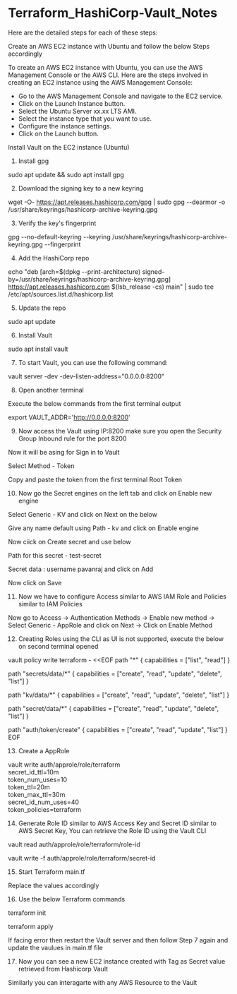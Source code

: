 # Terraform_HashiCorp-Vault_Notes

Here are the detailed steps for each of these steps:

Create an AWS EC2 instance with Ubuntu and follow the below Steps accordingly

 To create an AWS EC2 instance with Ubuntu, you can use the AWS Management Console or the AWS CLI. Here are the steps involved in creating an EC2 instance using the AWS Management Console:

- Go to the AWS Management Console and navigate to the EC2 service.
- Click on the Launch Instance button.
- Select the Ubuntu Server xx.xx LTS AMI.
- Select the instance type that you want to use.
- Configure the instance settings.
- Click on the Launch button.


Install Vault on the EC2 instance (Ubuntu)

1. Install gpg

sudo apt update && sudo apt install gpg


2. Download the signing key to a new keyring

wget -O- https://apt.releases.hashicorp.com/gpg | sudo gpg --dearmor -o /usr/share/keyrings/hashicorp-archive-keyring.gpg


3. Verify the key's fingerprint

gpg --no-default-keyring --keyring /usr/share/keyrings/hashicorp-archive-keyring.gpg --fingerprint


4. Add the HashiCorp repo

echo "deb [arch=$(dpkg --print-architecture) signed-by=/usr/share/keyrings/hashicorp-archive-keyring.gpg] https://apt.releases.hashicorp.com $(lsb_release -cs) main" | sudo tee /etc/apt/sources.list.d/hashicorp.list


5. Update the repo

sudo apt update


6. Install Vault

sudo apt install vault


7. To start Vault, you can use the following command:

vault server -dev -dev-listen-address="0.0.0.0:8200"


8. Open another terminal

Execute the below commands from the first terminal output

export VAULT_ADDR='http://0.0.0.0:8200'


9. Now access the Vault using IP:8200 make sure you open the Security Group Inbound rule for the port 8200

Now it will be asing for Sign in to Vault

Select Method - Token

Copy and paste the token from the first terminal Root Token 


10. Now go the Secret engines on the left tab and click on Enable new engine

Select Generic - KV and click on Next on the below

Give any name default using Path - kv and click on Enable engine

Now ciick on Create secret and use below

Path for this secret - test-secret

Secret data : username pavanraj and click on Add

Now click on Save


11. Now we have to configure Access similar to AWS IAM Role and Policies similar to IAM Policies

Now go to Access -> Authentication Methods -> Enable new method -> Select Generic - AppRole and click on Next -> Click on Enable Method


12. Creating Roles using the CLI as UI is not supported, execute the below on second terminal opened

vault policy write terraform - <<EOF
path "*" {
  capabilities = ["list", "read"]
}

path "secrets/data/*" {
  capabilities = ["create", "read", "update", "delete", "list"]
}

path "kv/data/*" {
  capabilities = ["create", "read", "update", "delete", "list"]
}


path "secret/data/*" {
  capabilities = ["create", "read", "update", "delete", "list"]
}

path "auth/token/create" {
capabilities = ["create", "read", "update", "list"]
}
EOF 


13. Create a AppRole 

vault write auth/approle/role/terraform \
    secret_id_ttl=10m \
    token_num_uses=10 \
    token_ttl=20m \
    token_max_ttl=30m \
    secret_id_num_uses=40 \
    token_policies=terraform
	
	
14. Generate Role ID similar to AWS Access Key and Secret ID similar to AWS Secret Key, You can retrieve the Role ID using the Vault CLI

vault read auth/approle/role/terraform/role-id

vault write -f auth/approle/role/terraform/secret-id


15. Start Terraform main.tf

Replace the values accordingly


16. Use the below Terraform commands

terraform init

terraform apply 

If facing error then restart the Vault server and then follow Step 7 again and update the vaulues in main.tf file

17. Now you can see a new EC2 instance created with Tag as Secret value retrieved from Hashicorp Vault

Similarly you can interagarte with any AWS Resource to the Vault









